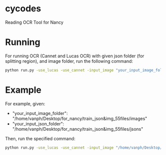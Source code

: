 # cycodes
Reading OCR Tool for Nancy

# Running
For running OCR (Cannet and Lucas OCR) with given json folder (for splitting region), and image folder, run the following command:
```bash
python run.py -use_lucas -use_cannet -input_image "your_input_image_folder" -input_json_folder "your_input_json_folder"
```
# Example
For example, given:
- "your_input_image_folder": "/home/vanph/Desktop/for_nancy/train_json&img_55files/images"
- "your_input_json_folder": "/home/vanph/Desktop/for_nancy/train_json&img_55files/jsons"

Then, run the specified command:
```bash
python run.py -use_lucas -use_cannet -input_image "/home/vanph/Desktop/for_nancy/train_json&img_55files/images" -input_json_folder "/home/vanph/Desktop/for_nancy/train_json&img_55files/jsons"
```
